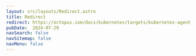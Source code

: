 ```yaml
---
layout: src/layouts/Redirect.astro
title: Redirect
redirect: https://octopus.com/docs/kubernetes/targets/kubernetes-agent
pubDate:  2024-07-29
navSearch: false
navSitemap: false
navMenu: false
---
```

